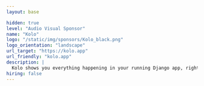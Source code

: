 ```yaml
---
layout: base

hidden: true
level: "Audio Visual Sponsor"
name: "Kolo"
logo: "/static/img/sponsors/Kolo_black.png"
logo_orientation: "landscape"
url_target: "https://kolo.app"
url_friendly: "kolo.app"
description: |
  Kolo shows you everything happening in your running Django app, right inside VSCode. Kolo is built with the belief that when it's really easy to see what's going on under the hood, it's much easier to fix problems, add new functionality, and build a strong mental model of your codebase. Use Kolo to inspect, observe, and visualize what's really going on under the hood – live, while it's happening. Explore every single executed codepath, local variables, SQL queries, and outbound HTTP requests – all in real-time. Spend less time gathering context, and more time writing code.
hiring: false
---
```

